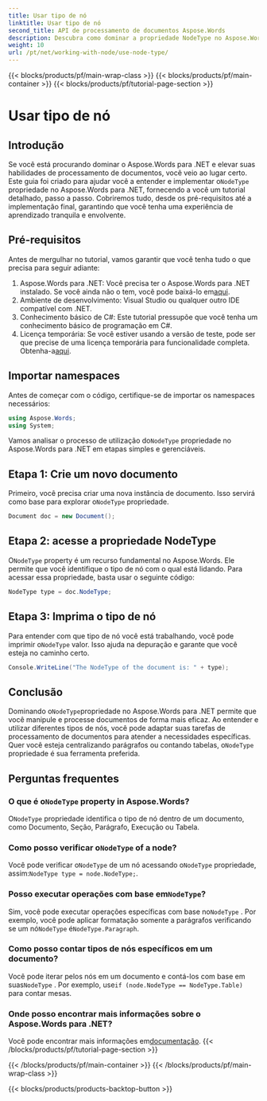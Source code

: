 ```yaml
---
title: Usar tipo de nó
linktitle: Usar tipo de nó
second_title: API de processamento de documentos Aspose.Words
description: Descubra como dominar a propriedade NodeType no Aspose.Words para .NET com nosso guia detalhado. Perfeito para desenvolvedores que buscam aprimorar suas habilidades de processamento de documentos.
weight: 10
url: /pt/net/working-with-node/use-node-type/
---
```


{{< blocks/products/pf/main-wrap-class >}}
{{< blocks/products/pf/main-container >}}
{{< blocks/products/pf/tutorial-page-section >}}

# Usar tipo de nó

## Introdução

 Se você está procurando dominar o Aspose.Words para .NET e elevar suas habilidades de processamento de documentos, você veio ao lugar certo. Este guia foi criado para ajudar você a entender e implementar o`NodeType` propriedade no Aspose.Words para .NET, fornecendo a você um tutorial detalhado, passo a passo. Cobriremos tudo, desde os pré-requisitos até a implementação final, garantindo que você tenha uma experiência de aprendizado tranquila e envolvente.

## Pré-requisitos

Antes de mergulhar no tutorial, vamos garantir que você tenha tudo o que precisa para seguir adiante:

1.  Aspose.Words para .NET: Você precisa ter o Aspose.Words para .NET instalado. Se você ainda não o tem, você pode baixá-lo em[aqui](https://releases.aspose.com/words/net/).
2. Ambiente de desenvolvimento: Visual Studio ou qualquer outro IDE compatível com .NET.
3. Conhecimento básico de C#: Este tutorial pressupõe que você tenha um conhecimento básico de programação em C#.
4. Licença temporária: Se você estiver usando a versão de teste, pode ser que precise de uma licença temporária para funcionalidade completa. Obtenha-a[aqui](https://purchase.aspose.com/temporary-license/).

## Importar namespaces

Antes de começar com o código, certifique-se de importar os namespaces necessários:

```csharp
using Aspose.Words;
using System;
```

 Vamos analisar o processo de utilização do`NodeType` propriedade no Aspose.Words para .NET em etapas simples e gerenciáveis.

## Etapa 1: Crie um novo documento

 Primeiro, você precisa criar uma nova instância de documento. Isso servirá como base para explorar o`NodeType` propriedade.

```csharp
Document doc = new Document();
```

## Etapa 2: acesse a propriedade NodeType

 O`NodeType` property é um recurso fundamental no Aspose.Words. Ele permite que você identifique o tipo de nó com o qual está lidando. Para acessar essa propriedade, basta usar o seguinte código:

```csharp
NodeType type = doc.NodeType;
```

## Etapa 3: Imprima o tipo de nó

 Para entender com que tipo de nó você está trabalhando, você pode imprimir o`NodeType` valor. Isso ajuda na depuração e garante que você esteja no caminho certo.

```csharp
Console.WriteLine("The NodeType of the document is: " + type);
```

## Conclusão

 Dominando o`NodeType`propriedade no Aspose.Words para .NET permite que você manipule e processe documentos de forma mais eficaz. Ao entender e utilizar diferentes tipos de nós, você pode adaptar suas tarefas de processamento de documentos para atender a necessidades específicas. Quer você esteja centralizando parágrafos ou contando tabelas, o`NodeType` propriedade é sua ferramenta preferida.

## Perguntas frequentes

###  O que é o`NodeType` property in Aspose.Words?

 O`NodeType` propriedade identifica o tipo de nó dentro de um documento, como Documento, Seção, Parágrafo, Execução ou Tabela.

###  Como posso verificar o`NodeType` of a node?

 Você pode verificar o`NodeType` de um nó acessando o`NodeType` propriedade, assim:`NodeType type = node.NodeType;`.

###  Posso executar operações com base em`NodeType`?

 Sim, você pode executar operações específicas com base no`NodeType` . Por exemplo, você pode aplicar formatação somente a parágrafos verificando se um nó`NodeType` é`NodeType.Paragraph`.

### Como posso contar tipos de nós específicos em um documento?

 Você pode iterar pelos nós em um documento e contá-los com base em suas`NodeType` . Por exemplo, use`if (node.NodeType == NodeType.Table)` para contar mesas.

### Onde posso encontrar mais informações sobre o Aspose.Words para .NET?

 Você pode encontrar mais informações em[documentação](https://reference.aspose.com/words/net/).
{{< /blocks/products/pf/tutorial-page-section >}}

{{< /blocks/products/pf/main-container >}}
{{< /blocks/products/pf/main-wrap-class >}}

{{< blocks/products/products-backtop-button >}}
